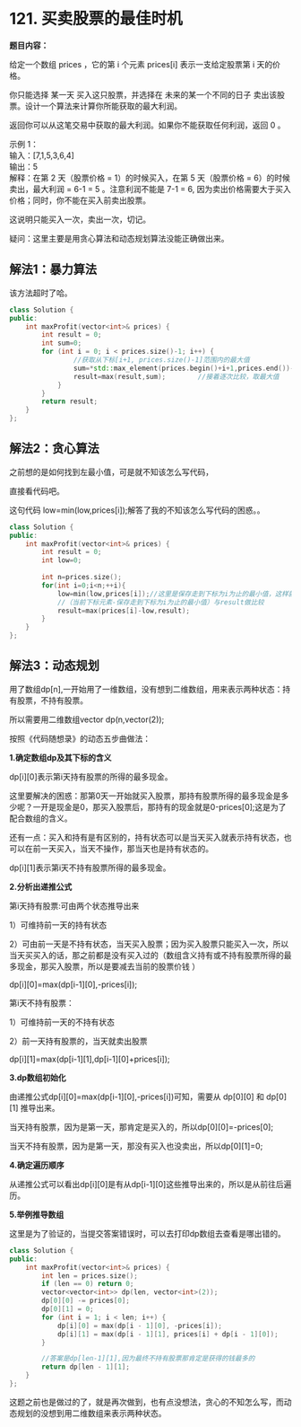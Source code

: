 ﻿
​

# 121. 买卖股票的最佳时机

**题目内容：**

给定一个数组 prices ，它的第 i 个元素 prices[i] 表示一支给定股票第 i 天的价格。

你只能选择 某一天 买入这只股票，并选择在 未来的某一个不同的日子 卖出该股票。设计一个算法来计算你所能获取的最大利润。

返回你可以从这笔交易中获取的最大利润。如果你不能获取任何利润，返回 0 。

示例 1：  
输入：[7,1,5,3,6,4]  
输出：5  
解释：在第 2 天（股票价格 = 1）的时候买入，在第 5 天（股票价格 = 6）的时候卖出，最大利润 = 6-1 = 5 。注意利润不能是 7-1 = 6, 因为卖出价格需要大于买入价格；同时，你不能在买入前卖出股票。

这说明只能买入一次，卖出一次，切记。

疑问：这里主要是用贪心算法和动态规划算法没能正确做出来。

## 解法1：暴力算法

该方法超时了哈。



```cpp
class Solution {
public:
    int maxProfit(vector<int>& prices) {
        int result = 0;
        int sum=0;
        for (int i = 0; i < prices.size()-1; i++) {
                //获取从下标[i+1, prices.size()-1]范围内的最大值
                sum=*std::max_element(prices.begin()+i+1,prices.end())-prices[i];
                result=max(result,sum);        //接着逐次比较，取最大值
            }
        }
        return result;
    }
};
```


## 解法2：贪心算法

之前想的是如何找到左最小值，可是就不知该怎么写代码，

直接看代码吧。

这句代码 low=min(low,prices[i]);解答了我的不知该怎么写代码的困惑。。

```cpp
class Solution {
public:
    int maxProfit(vector<int>& prices) {
        int result = 0;
        int low=0;
        
        int n=prices.size();
        for(int i=0;i<n;++i){
            low=min(low,prices[i]);//这里是保存走到下标为i为止的最小值，这样就可以是找到左侧最小值
            //（当前下标元素-保存走到下标为i为止的最小值）与result做比较
            result=max(prices[i]-low,result);
        }
    }
};
```



## 解法3：动态规划

用了数组dp[n],一开始用了一维数组，没有想到二维数组，用来表示两种状态：持有股票，不持有股票。

所以需要用二维数组vector<int> dp(n,vector<int>(2));

按照《代码随想录》的动态五步曲做法：

**1.确定数组dp及其下标的含义**

dp[i][0]表示第i天持有股票的所得的最多现金。

这里要解决的困惑：那第0天一开始就买入股票，那持有股票所得的最多现金是多少呢？一开是现金是0，那买入股票后，那持有的现金就是0-prices[0];这是为了配合数组的含义。

还有一点：买入和持有是有区别的，持有状态可以是当天买入就表示持有状态，也可以在前一天买入，当天不操作，那当天也是持有状态的。

dp[i][1]表示第i天不持有股票所得的最多现金。

**2.分析出递推公式**

第i天持有股票:可由两个状态推导出来

1）可维持前一天的持有状态

2）可由前一天是不持有状态，当天买入股票；因为买入股票只能买入一次，所以当天买买入的话，那之前都是没有买入过的（数组含义持有或不持有股票所得的最多现金，那买入股票，所以是要减去当前的股票价钱 ）

dp[i][0]=max(dp[i-1][0],-prices[i]);

第i天不持有股票：

1）可维持前一天的不持有状态

2）前一天持有股票的，当天就卖出股票

dp[i][1]=max(dp[i-1][1],dp[i-1][0]+prices[i]);

**3.dp数组初始化**

由递推公式dp[i][0]=max(dp[i-1][0],-prices[i])可知，需要从 dp[0][0] 和 dp[0][1] 推导出来。

当天持有股票，因为是第一天，那肯定是买入的，所以dp[0][0]=-prices[0];

当天不持有股票，因为是第一天，那没有买入也没卖出，所以dp[0][1]=0;

**4.确定遍历顺序**

从递推公式可以看出dp[i][0]是有从dp[i-1][0]这些推导出来的，所以是从前往后遍历。

**5.举例推导数组**

这里是为了验证的，当提交答案错误时，可以去打印dp数组去查看是哪出错的。

```cpp
class Solution {
public:
    int maxProfit(vector<int>& prices) {
        int len = prices.size();
        if (len == 0) return 0;
        vector<vector<int>> dp(len, vector<int>(2));
        dp[0][0] -= prices[0];
        dp[0][1] = 0;
        for (int i = 1; i < len; i++) {
            dp[i][0] = max(dp[i - 1][0], -prices[i]);
            dp[i][1] = max(dp[i - 1][1], prices[i] + dp[i - 1][0]);
        }

        //答案是dp[len-1][1],因为最终不持有股票那肯定是获得的钱最多的
        return dp[len - 1][1];
    }
};
```


这题之前也是做过的了，就是再次做到，也有点没想法，贪心的不知怎么写，而动态规划的没想到用二维数组来表示两种状态。

​
